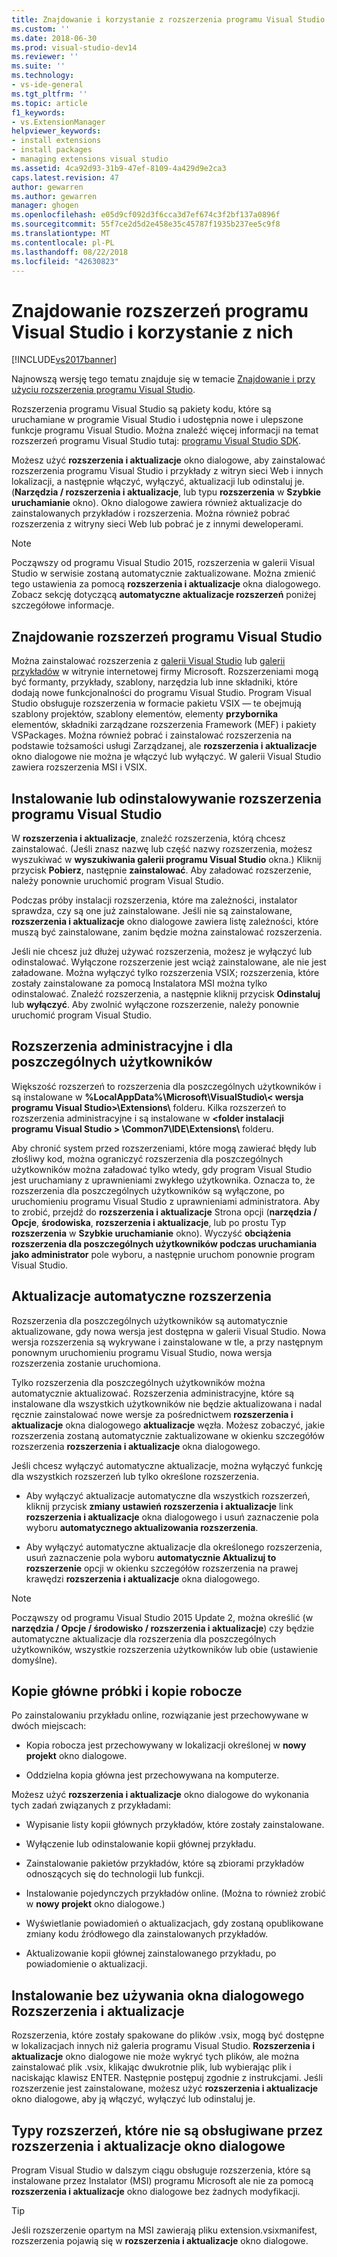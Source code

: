 ```yaml
---
title: Znajdowanie i korzystanie z rozszerzenia programu Visual Studio | Dokumentacja firmy Microsoft
ms.custom: ''
ms.date: 2018-06-30
ms.prod: visual-studio-dev14
ms.reviewer: ''
ms.suite: ''
ms.technology:
- vs-ide-general
ms.tgt_pltfrm: ''
ms.topic: article
f1_keywords:
- vs.ExtensionManager
helpviewer_keywords:
- install extensions
- install packages
- managing extensions visual studio
ms.assetid: 4ca92d93-31b9-47ef-8109-4a429d9e2ca3
caps.latest.revision: 47
author: gewarren
ms.author: gewarren
manager: ghogen
ms.openlocfilehash: e05d9cf092d3f6cca3d7ef674c3f2bf137a0896f
ms.sourcegitcommit: 55f7ce2d5d2e458e35c45787f1935b237ee5c9f8
ms.translationtype: MT
ms.contentlocale: pl-PL
ms.lasthandoff: 08/22/2018
ms.locfileid: "42630823"
---
```

# <a name="finding-and-using-visual-studio-extensions"></a>Znajdowanie rozszerzeń programu Visual Studio i korzystanie z nich
[!INCLUDE[vs2017banner](../includes/vs2017banner.md)]

Najnowszą wersję tego tematu znajduje się w temacie [Znajdowanie i przy użyciu rozszerzenia programu Visual Studio](https://docs.microsoft.com/visualstudio/ide/finding-and-using-visual-studio-extensions).  
  
Rozszerzenia programu Visual Studio są pakiety kodu, które są uruchamiane w programie Visual Studio i udostępnia nowe i ulepszone funkcje programu Visual Studio. Można znaleźć więcej informacji na temat rozszerzeń programu Visual Studio tutaj: [programu Visual Studio SDK](../extensibility/visual-studio-sdk.md).  
  
 Możesz użyć **rozszerzenia i aktualizacje** okno dialogowe, aby zainstalować rozszerzenia programu Visual Studio i przykłady z witryn sieci Web i innych lokalizacji, a następnie włączyć, wyłączyć, aktualizacji lub odinstaluj je. (**Narzędzia / rozszerzenia i aktualizacje**, lub typu **rozszerzenia** w **Szybkie uruchamianie** okno). Okno dialogowe zawiera również aktualizacje do zainstalowanych przykładów i rozszerzenia. Można również pobrać rozszerzenia z witryny sieci Web lub pobrać je z innymi deweloperami.  
  
> [!NOTE]
>  Począwszy od programu Visual Studio 2015, rozszerzenia w galerii Visual Studio w serwisie zostaną automatycznie zaktualizowane.  Można zmienić tego ustawienia za pomocą **rozszerzenia i aktualizacje** okna dialogowego.  Zobacz sekcję dotyczącą **automatyczne aktualizacje rozszerzeń** poniżej szczegółowe informacje.  
  
## <a name="finding-visual-studio-extensions"></a>Znajdowanie rozszerzeń programu Visual Studio  
 Można zainstalować rozszerzenia z [galerii Visual Studio](http://go.microsoft.com/fwlink/?LinkID=178891) lub [galerii przykładów](http://go.microsoft.com/fwlink/?LinkId=245175) w witrynie internetowej firmy Microsoft. Rozszerzeniami mogą być formanty, przykłady, szablony, narzędzia lub inne składniki, które dodają nowe funkcjonalności do programu Visual Studio. Program Visual Studio obsługuje rozszerzenia w formacie pakietu VSIX — te obejmują szablony projektów, szablony elementów, elementy **przybornika** elementów, składniki zarządzane rozszerzenia Framework (MEF) i pakiety VSPackages. Można również pobrać i zainstalować rozszerzenia na podstawie tożsamości usługi Zarządzanej, ale **rozszerzenia i aktualizacje** okno dialogowe nie można je włączyć lub wyłączyć. W galerii Visual Studio zawiera rozszerzenia MSI i VSIX.  
  
## <a name="installing-or-uninstalling-visual-studio-extensions"></a>Instalowanie lub odinstalowywanie rozszerzenia programu Visual Studio  
 W **rozszerzenia i aktualizacje**, znaleźć rozszerzenia, którą chcesz zainstalować. (Jeśli znasz nazwę lub część nazwy rozszerzenia, możesz wyszukiwać w **wyszukiwania galerii programu Visual Studio** okna.) Kliknij przycisk **Pobierz**, następnie **zainstalować**. Aby załadować rozszerzenie, należy ponownie uruchomić program Visual Studio.  
  
 Podczas próby instalacji rozszerzenia, które ma zależności, instalator sprawdza, czy są one już zainstalowane. Jeśli nie są zainstalowane, **rozszerzenia i aktualizacje** okno dialogowe zawiera listę zależności, które muszą być zainstalowane, zanim będzie można zainstalować rozszerzenia.  
  
 Jeśli nie chcesz już dłużej używać rozszerzenia, możesz je wyłączyć lub odinstalować. Wyłączone rozszerzenie jest wciąż zainstalowane, ale nie jest załadowane. Można wyłączyć tylko rozszerzenia VSIX; rozszerzenia, które zostały zainstalowane za pomocą Instalatora MSI można tylko odinstalować. Znaleźć rozszerzenia, a następnie kliknij przycisk **Odinstaluj** lub **wyłączyć**. Aby zwolnić wyłączone rozszerzenie, należy ponownie uruchomić program Visual Studio.  
  
## <a name="per-user-and-administrative-extensions"></a>Rozszerzenia administracyjne i dla poszczególnych użytkowników  
 Większość rozszerzeń to rozszerzenia dla poszczególnych użytkowników i są instalowane w **%LocalAppData%\Microsoft\VisualStudio\\< wersja programu Visual Studio\>\Extensions\\**  folderu. Kilka rozszerzeń to rozszerzenia administracyjne i są instalowane w **\<folder instalacji programu Visual Studio > \Common7\IDE\Extensions\\** folderu.  
  
 Aby chronić system przed rozszerzeniami, które mogą zawierać błędy lub złośliwy kod, można ograniczyć rozszerzenia dla poszczególnych użytkowników można załadować tylko wtedy, gdy program Visual Studio jest uruchamiany z uprawnieniami zwykłego użytkownika. Oznacza to, że rozszerzenia dla poszczególnych użytkowników są wyłączone, po uruchomieniu programu Visual Studio z uprawnieniami administratora. Aby to zrobić, przejdź do **rozszerzenia i aktualizacje** Strona opcji (**narzędzia / Opcje**, **środowiska**, **rozszerzenia i aktualizacje**, lub po prostu Typ **rozszerzenia** w **Szybkie uruchamianie** okno). Wyczyść **obciążenia rozszerzenia dla poszczególnych użytkowników podczas uruchamiania jako administrator** pole wyboru, a następnie uruchom ponownie program Visual Studio.  
  
## <a name="automatic-extension-updates"></a>Aktualizacje automatyczne rozszerzenia  
 Rozszerzenia dla poszczególnych użytkowników są automatycznie aktualizowane, gdy nowa wersja jest dostępna w galerii Visual Studio.  Nowa wersja rozszerzenia są wykrywane i zainstalowane w tle, a przy następnym ponownym uruchomieniu programu Visual Studio, nowa wersja rozszerzenia zostanie uruchomiona.  
  
 Tylko rozszerzenia dla poszczególnych użytkowników można automatycznie aktualizować.  Rozszerzenia administracyjne, które są instalowane dla wszystkich użytkowników nie będzie aktualizowana i nadal ręcznie zainstalować nowe wersje za pośrednictwem **rozszerzenia i aktualizacje** okna dialogowego **aktualizacje** węzła. Możesz zobaczyć, jakie rozszerzenia zostaną automatycznie zaktualizowane w okienku szczegółów rozszerzenia **rozszerzenia i aktualizacje** okna dialogowego.  
  
 Jeśli chcesz wyłączyć automatyczne aktualizacje, można wyłączyć funkcję dla wszystkich rozszerzeń lub tylko określone rozszerzenia.  
  
-   Aby wyłączyć aktualizacje automatyczne dla wszystkich rozszerzeń, kliknij przycisk **zmiany ustawień rozszerzenia i aktualizacje** link **rozszerzenia i aktualizacje** okna dialogowego i usuń zaznaczenie pola wyboru **automatycznego aktualizowania rozszerzenia**.  
  
-   Aby wyłączyć automatyczne aktualizacje dla określonego rozszerzenia, usuń zaznaczenie pola wyboru **automatycznie Aktualizuj to rozszerzenie** opcji w okienku szczegółów rozszerzenia na prawej krawędzi **rozszerzenia i aktualizacje** okna dialogowego.  
  
> [!NOTE]
>  Począwszy od programu Visual Studio 2015 Update 2, można określić (w **narzędzia / Opcje / środowisko / rozszerzenia i aktualizacje**) czy będzie automatyczne aktualizacje dla rozszerzenia dla poszczególnych użytkowników, wszystkie rozszerzenia użytkowników lub obie (ustawienie domyślne).  
  
## <a name="sample-master-copies-and-working-copies"></a>Kopie główne próbki i kopie robocze  
 Po zainstalowaniu przykładu online, rozwiązanie jest przechowywane w dwóch miejscach:  
  
-   Kopia robocza jest przechowywany w lokalizacji określonej w **nowy projekt** okno dialogowe.  
  
-   Oddzielna kopia główna jest przechowywana na komputerze.  
  
 Możesz użyć **rozszerzenia i aktualizacje** okno dialogowe do wykonania tych zadań związanych z przykładami:  
  
-   Wypisanie listy kopii głównych przykładów, które zostały zainstalowane.  
  
-   Wyłączenie lub odinstalowanie kopii głównej przykładu.  
  
-   Zainstalowanie pakietów przykładów, które są zbiorami przykładów odnoszących się do technologii lub funkcji.  
  
-   Instalowanie pojedynczych przykładów online. (Można to również zrobić w **nowy projekt** okno dialogowe.)  
  
-   Wyświetlanie powiadomień o aktualizacjach, gdy zostaną opublikowane zmiany kodu źródłowego dla zainstalowanych przykładów.  
  
-   Aktualizowanie kopii głównej zainstalowanego przykładu, po powiadomienie o aktualizacji.  
  
## <a name="installing-without-using-the-extensions-and-updates-dialog-box"></a>Instalowanie bez używania okna dialogowego Rozszerzenia i aktualizacje  
 Rozszerzenia, które zostały spakowane do plików .vsix, mogą być dostępne w lokalizacjach innych niż galeria programu Visual Studio. **Rozszerzenia i aktualizacje** okno dialogowe nie może wykryć tych plików, ale można zainstalować plik .vsix, klikając dwukrotnie plik, lub wybierając plik i naciskając klawisz ENTER. Następnie postępuj zgodnie z instrukcjami. Jeśli rozszerzenie jest zainstalowane, możesz użyć **rozszerzenia i aktualizacje** okno dialogowe, aby ją włączyć, wyłączyć lub odinstaluj je.  
  
## <a name="extension-types-not-supported-by-the-extensions-and-updates-dialog-box"></a>Typy rozszerzeń, które nie są obsługiwane przez rozszerzenia i aktualizacje okno dialogowe  
 Program Visual Studio w dalszym ciągu obsługuje rozszerzenia, które są instalowane przez Instalator (MSI) programu Microsoft ale nie za pomocą **rozszerzenia i aktualizacje** okno dialogowe bez żadnych modyfikacji.  
  
> [!TIP]
>  Jeśli rozszerzenie opartym na MSI zawierają pliku extension.vsixmanifest, rozszerzenia pojawią się w **rozszerzenia i aktualizacje** okno dialogowe.



